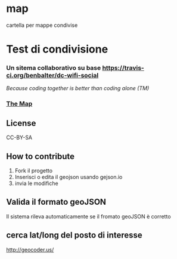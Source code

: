 # map
cartella per mappe condivise

# Test di condivisione

<!--<img src="https://travis-ci.org/benbalter/dc-wifi-social.png">-->
### Un sitema collaborativo su base https://travis-ci.org/benbalter/dc-wifi-social 

*Because coding together is better than coding alone (TM)*

### [The Map](test2.geojson)

## License

CC-BY-SA

## How to contribute

1. Fork il progetto
2. Inserisci o edita il geojson usando gejson.io
3. invia le modifiche

## Valida il formato geoJSON

Il sistema rileva automaticamente se il fromato geoJSON è corretto

## cerca lat/long  del posto di interesse

http://geocoder.us/


